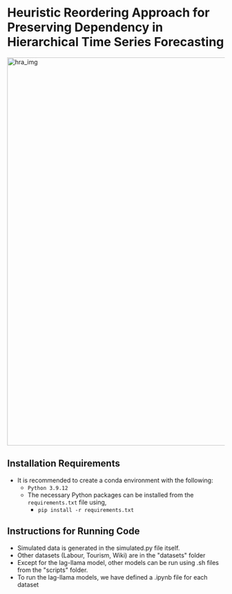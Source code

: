 # Heuristic Reordering Approach for Preserving Dependency in Hierarchical Time Series Forecasting

<img src="https://github.com/user-attachments/assets/351d03a7-ecd4-4c36-b01f-a761a1e3ce8e" alt="hra_img" width="900"/>

## Installation Requirements
- It is recommended to create a conda environment with the following:
  - `Python 3.9.12`
  - The necessary Python packages can be installed from the `requirements.txt` file using,
    - `pip install -r requirements.txt`
## Instructions for Running Code
- Simulated data is generated in the simulated.py file itself.
- Other datasets (Labour, Tourism, Wiki) are in the "datasets" folder
- Except for the lag-llama model, other models can be run using .sh files from the "scripts" folder.
- To run the lag-llama models, we have defined a .ipynb file for each dataset
